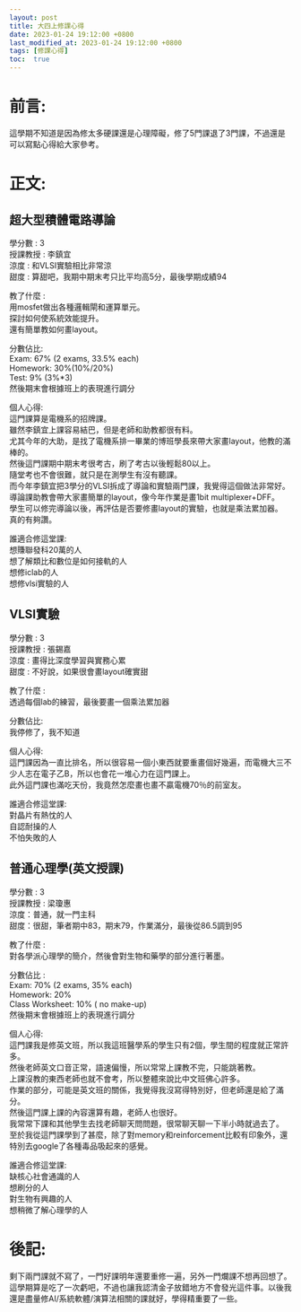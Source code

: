 ```yaml
---
layout: post
title: 大四上修課心得
date: 2023-01-24 19:12:00 +0800
last_modified_at: 2023-01-24 19:12:00 +0800
tags: [修課心得]
toc:  true
---
```


# 前言:
這學期不知道是因為修太多硬課還是心理障礙，修了5門課退了3門課，不過還是可以寫點心得給大家參考。

# 正文:

## 超大型積體電路導論

學分數 : 3  
授課教授 : 李鎮宜  
涼度 : 和VLSI實驗相比非常涼  
甜度 : 算甜吧，我期中期末考只比平均高5分，最後學期成績94  

教了什麼 :  
用mosfet做出各種邏輯閘和運算單元。  
探討如何使系統效能提升。  
還有簡單教如何畫layout。

分數佔比:  
Exam: 67% (2 exams, 33.5% each)  
Homework: 30%(10%/20%)  
Test: 9% (3%*3)  
然後期末會根據班上的表現進行調分  

個人心得:  
這門課算是電機系的招牌課。  
雖然李鎮宜上課容易結巴，但是老師和助教都很有料。  
尤其今年的大助，是找了電機系排一畢業的博班學長來帶大家畫layout，他教的滿棒的。  
然後這門課期中期末考很考古，刷了考古以後輕鬆80以上。  
隨堂考也不會很難，就只是在測學生有沒有聽課。  
而今年李鎮宜把3學分的VLSI拆成了導論和實驗兩門課，我覺得這個做法非常好。  
導論課助教會帶大家畫簡單的layout，像今年作業是畫1bit multiplexer+DFF。  
學生可以修完導論以後，再評估是否要修畫layout的實驗，也就是乘法累加器。  
真的有夠讚。  

誰適合修這堂課:  
想賺聯發科20萬的人  
想了解類比和數位是如何接軌的人  
想修iclab的人  
想修vlsi實驗的人  

## VLSI實驗

學分數 : 3  
授課教授 : 張錫嘉  
涼度 : 畫得比深度學習與實務心累  
甜度 : 不好說，如果很會畫layout確實甜  

教了什麼 :  
透過每個lab的練習，最後要畫一個乘法累加器

分數佔比:  
我停修了，我不知道

個人心得:  
這門課因為一直比排名，所以很容易一個小東西就要重畫個好幾遍，而電機大三不少人志在電子乙B，所以也會花一堆心力在這門課上。  
此外這門課也滿吃天份，我竟然怎麼畫也畫不贏電機70％的前室友。

誰適合修這堂課:  
對晶片有熱忱的人  
自認耐操的人  
不怕失敗的人  

## 普通心理學(英文授課)

學分數 : 3  
授課教授 : 梁瓊惠  
涼度：普通，就一門主科  
甜度：很甜，筆者期中83，期末79，作業滿分，最後從86.5調到95  

教了什麼 :  
對各學派心理學的簡介，然後會對生物和藥學的部分進行著墨。

分數佔比 :  
Exam: 70% (2 exams, 35% each)  
Homework: 20%  
Class Worksheet: 10% ( no make-up)  
然後期末會根據班上的表現進行調分  

個人心得:  
這門課我是修英文班，所以我這班醫學系的學生只有2個，學生間的程度就正常許多。  
然後老師英文口音正常，語速偏慢，所以常常上課教不完，只能跳著教。  
上課沒教的東西老師也就不會考，所以整體來說比中文班佛心許多。  
作業的部分，可能是英文班的關係，我覺得我沒寫得特別好，但老師還是給了滿分。  
然後這門課上課的內容還算有趣，老師人也很好。  
我常常下課和其他學生去找老師聊天問問題，很常聊天聊一下半小時就過去了。  
至於我從這門課學到了甚麼，除了對memory和reinforcement比較有印象外，還特別去google了各種毒品吸起來的感覺。

誰適合修這堂課:  
缺核心社會通識的人  
想刷分的人  
對生物有興趣的人  
想稍微了解心理學的人  


# 後記:  
剩下兩門課就不寫了，一門好課明年還要重修一遍，另外一門爛課不想再回想了。  
這學期算是吃了一次虧吧，不過也讓我認清金子放錯地方不會發光這件事。以後我還是盡量修AI/系統軟體/演算法相關的課就好，學得精重要了一些。
